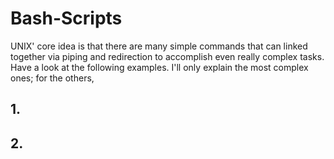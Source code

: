 # Bash-Scripts
UNIX' core idea is that there are many simple commands that can linked together via piping and redirection to accomplish even really complex tasks. Have a look at the following examples. I'll only explain the most complex ones; for the others,

## 1.

## 2.
